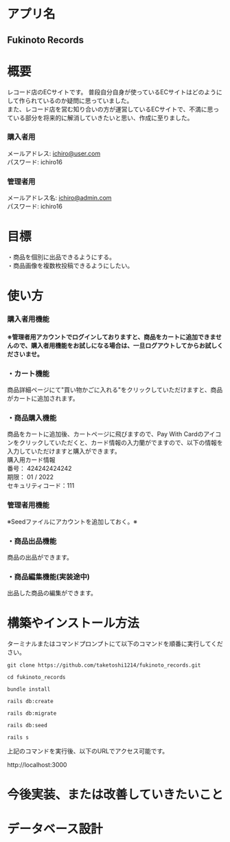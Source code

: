 # アプリ名

## Fukinoto Records

# 概要
レコード店のECサイトです。
普段自分自身が使っているECサイトはどのようにして作られているのか疑問に思っていました。  
また、レコード店を営む知り合いの方が運営しているECサイトで、不満に思っている部分を将来的に解消していきたいと思い、作成に至りました。  

### 購入者用
メールアドレス: ichiro@user.com  
パスワード: ichiro16  

### 管理者用
メールアドレス名: ichiro@admin.com  
パスワード: ichiro16  

# 目標

・商品を個別に出品できるようにする。  
・商品画像を複数枚投稿できるようにしたい。  

# 使い方

### 購入者用機能

#### ※管理者用アカウントでログインしておりますと、商品をカートに追加できませんので、購入者用機能をお試しになる場合は、一旦ログアウトしてからお試しくださいませ。

### ・カート機能

商品詳細ページにて"買い物かごに入れる"をクリックしていただけますと、商品がカートに追加されます。

### ・商品購入機能

商品をカートに追加後、カートページに飛びますので、Pay With Cardのアイコンをクリックしていただくと、カード情報の入力蘭がでますので、以下の情報を入力していただけますと購入ができます。  
購入用カード情報  
番号： 424242424242  
期限： 01 / 2022  
セキュリティコード：111  
### 管理者用機能

※Seedファイルにアカウントを追加しておく。※ 

### ・商品出品機能

商品の出品ができます。

### ・商品編集機能(実装途中)

出品した商品の編集ができます。

# 構築やインストール方法

ターミナルまたはコマンドプロンプトにて以下のコマンドを順番に実行してください。

`git clone https://github.com/taketoshi1214/fukinoto_records.git`

`cd fukinoto_records`

`bundle install`

`rails db:create`

`rails db:migrate`

`rails db:seed`

`rails s`

上記のコマンドを実行後、以下のURLでアクセス可能です。

http://localhost:3000

# 今後実装、または改善していきたいこと

# データベース設計